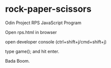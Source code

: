 # rock-paper-scissors
Odin Project RPS JavaScript Program

Open rps.html in browser

open developer console (ctrl+shift+j/cmd+shift+j)

type game(); and hit enter.

Bada Boom.
